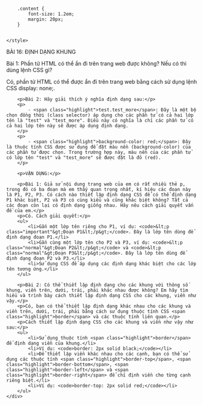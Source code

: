
<html lang="vi">
<head>
    <meta charset="UTF-8">
    <meta name="viewport" content="width=device-width, initial-scale=1.0">
    <title>Bài 16: Định Dạng Khung</title>
    

        .content {
            font-size: 1.2em;
            margin: 20px;
        }
        
      
    </style>
</head>
<body>
    <div class="title">BÀI 16: ĐỊNH DẠNG KHUNG</div>
    <div class="content larger-text">
        <p>Bài 1: Phần tử HTML có thể ẩn đi trên trang web được không? Nếu có thì dùng lệnh CSS gì?</p>
        <p>Có, phần tử HTML có thể được ẩn đi trên trang web bằng cách sử dụng lệnh CSS <span class="highlight">display: none;</span>.</p>

        <p>Bài 2: Hãy giải thích ý nghĩa định dạng sau:</p>
        <p>
            - <span class="highlight">test.test_more</span>: Đây là một bộ chọn đồng thời (class selector) áp dụng cho các phần tử có cả hai lớp tên là "test" và "test_more". Điều này có nghĩa là chỉ các phần tử có cả hai lớp tên này sẽ được áp dụng định dạng.
        </p>
        <p>
            - <span class="highlight">background-color: red;</span>: Đây là thuộc tính CSS được sử dụng để đặt màu nền (background-color) của các phần tử được chọn. Trong trường hợp này, màu nền của các phần tử có lớp tên "test" và "test_more" sẽ được đặt là đỏ (red).
        </p>

        <p>VẬN DỤNG:</p>

        <p>Bài 1: Giả sử nội dung trang web của em có rất nhiều thẻ p, trong đó có ba đoạn mà em thấy quan trọng nhất, kí hiệu các đoạn này là P1, P2, P3. Có cách nào thiết lập định dạng CSS để có thể định dạng P1 khác biệt, P2 và P3 có cùng kiểu và cũng khác biệt không? Tất cả các đoạn còn lại có định dạng giống nhau. Hãy nêu cách giải quyết vấn đề của em.</p>
        <p>Có. Cách giải quyết:</p>
        <ul>
            <li>Gắn một lớp tên riêng cho P1, ví dụ: <code>&lt;p class="important"&gt;Đoạn P1&lt;/p&gt;</code>. Đây là lớp tên dùng để định dạng đoạn P1.</li>
            <li>Gắn cùng một lớp tên cho P2 và P3, ví dụ: <code>&lt;p class="normal"&gt;Đoạn P2&lt;/p&gt;</code> và <code>&lt;p class="normal"&gt;Đoạn P3&lt;/p&gt;</code>. Đây là lớp tên dùng để định dạng đoạn P2 và P3.</li>
            <li>Sử dụng CSS để áp dụng các định dạng khác biệt cho các lớp tên tương ứng.</li>
        </ul>

        <p>Bài 2: Có thể thiết lập định dạng cho các khung với thông số khung, viền trên, dưới, trái, phải khác nhau được không? Em hãy tìm hiểu và trình bày cách thiết lập định dạng CSS cho các khung, viền như vậy.</p>
        <p>Có, bạn có thể thiết lập định dạng khác nhau cho các khung và viền trên, dưới, trái, phải bằng cách sử dụng thuộc tính CSS <span class="highlight">border</span> và các thuộc tính liên quan.</p>
        <p>Cách thiết lập định dạng CSS cho các khung và viền như vậy như sau:</p>
        <ul>
            <li>Sử dụng thuộc tính <span class="highlight">border</span> để định dạng viền của khung.</li>
            <li>Ví dụ: <code>border: 2px solid black;</code></li>
            <li>Để thiết lập viền khác nhau cho các cạnh, bạn có thể sử dụng các thuộc tính <span class="highlight">border-top</span>, <span class="highlight">border-bottom</span>, <span class="highlight">border-left</span> và <span class="highlight">border-right</span> để chỉ định viền cho từng cạnh riêng biệt.</li>
            <li>Ví dụ: <code>border-top: 2px solid red;</code></li>
        </ul>
    </div>
</body>
</html>

